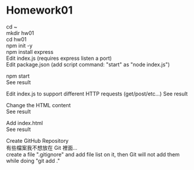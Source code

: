 # Homework01
cd ~\
mkdir hw01\
cd hw01\
npm init -y\
npm install express\
Edit index.js (requires express listen a port)\
Edit package.json (add script command: "start" as "node index.js")

npm start\
See result

Edit index.js to support different HTTP requests (get/post/etc...)
See result

Change the HTML content\
See result

Add index.html\
See result

Create GitHub Repository\
有些檔案我不想放在 Git 裡面…\
create a file ".gitignore" and add file list on it, then Git will not add them while doing "git add ."

